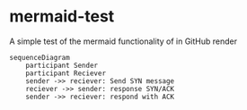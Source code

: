 # mermaid-test
A simple test of the mermaid functionality of in GitHub render

```mermaid
sequenceDiagram
    participant Sender
    participant Reciever
    sender ->> reciever: Send SYN message
    reciever ->> sender: response SYN/ACK
    sender ->> reciever: respond with ACK

```